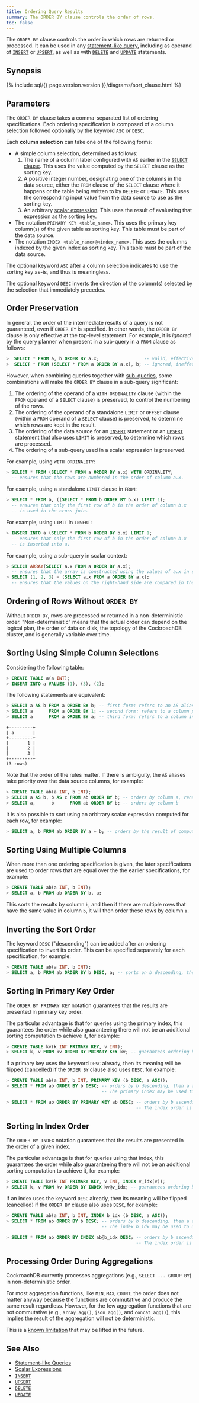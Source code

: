 ```yaml
---
title: Ordering Query Results
summary: The ORDER BY clause controls the order of rows.
toc: false
---
```


The `ORDER BY` clause controls the order in which rows are returned or
processed. It can be used in any [statement-like
query](relational-expressions.html#statement-like-queries), including
as operand of [`INSERT`](insert.html) or [`UPSERT`](upsert.html), as
well as with [`DELETE`](delete.html) and [`UPDATE`](update.html)
statements.

<div id="toc"></div>

## Synopsis

{% include sql/{{ page.version.version }}/diagrams/sort_clause.html %}

## Parameters

The `ORDER BY` clause takes a comma-separated list of ordering specifications.
Each ordering specification is composed of a column selection followed optionally
by the keyword `ASC` or `DESC`.

Each **column selection** can take one of the following forms:

- A simple column selection, determined as follows:
  1. The name of a column label configured with `AS` earlier in the [`SELECT` clause](select-clause.html). This uses the value computed by the `SELECT` clause as the sorting key.
  2. A positive integer number, designating one of the columns in the data source, either the `FROM` clause of the `SELECT` clause where it happens or the table being written to by `DELETE` or `UPDATE`. This uses the corresponding input value from the data source to use as the sorting key.
  3. An arbitrary [scalar expression](scalar-expressions.html). This uses the result of evaluating that expression as the sorting key.
- The notation `PRIMARY KEY <table_name>`. This uses the primary key column(s) of the given table as sorting key. This table must be part of the data source.
- The notation `INDEX <table_name>@<index_name>`. This uses the columns indexed by the given index as sorting key. This table must be part of the data source.

The optional keyword `ASC` after a column selection indicates to use
the sorting key as-is, and thus is meaningless.

The optional keyword `DESC` inverts the direction of the column(s)
selected by the selection that immediately precedes.

## Order Preservation

In general, the order of the intermediate results of a query is not guaranteed,
even if `ORDER BY` is specified. In other words, the `ORDER BY` clause is only
effective at the top-level statement. For example, it is *ignored* by the query
planner when present in a sub-query in a `FROM` clause as follows:

~~~ sql
>  SELECT * FROM a, b ORDER BY a.x;                 -- valid, effective
>  SELECT * FROM (SELECT * FROM a ORDER BY a.x), b; -- ignored, ineffective
~~~

However, when combining queries together with
[sub-queries](table-expressions.html#subqueries-as-table-expressions),
some combinations will make the `ORDER BY` clause in a sub-query
significant:

1. The ordering of the operand of a `WITH ORDINALITY` clause
   (within the `FROM` operand of a `SELECT` clause) is preserved,
   to control the numbering of the rows.
2. The ordering of the operand of a standalone `LIMIT` or `OFFSET` clause (within
   a `FROM` operand of a `SELECT` clause) is preserved, to determine
   which rows are kept in the result.
3. The ordering of the data source for an [`INSERT`](insert.html)
   statement or an [`UPSERT`](upsert.html) statement that also uses
   `LIMIT` is preserved, to determine which rows are processed.
4. The ordering of a sub-query used in a scalar expression
   is preserved.

For example, using `WITH ORDINALITY`:

~~~ sql
> SELECT * FROM (SELECT * FROM a ORDER BY a.x) WITH ORDINALITY;
  -- ensures that the rows are numbered in the order of column a.x.
~~~

For example, using a standalone `LIMIT` clause in `FROM`:

~~~ sql
> SELECT * FROM a, ((SELECT * FROM b ORDER BY b.x) LIMIT 1);
  -- ensures that only the first row of b in the order of column b.x
  -- is used in the cross join.
~~~

For example, using `LIMIT` in `INSERT`:

~~~ sql
> INSERT INTO a (SELECT * FROM b ORDER BY b.x) LIMIT 1;
  -- ensures that only the first row of b in the order of column b.x
  -- is inserted into a.
~~~

For example, using a sub-query in scalar context:

~~~ sql
> SELECT ARRAY(SELECT a.x FROM a ORDER BY a.x);
  -- ensures that the array is constructed using the values of a.x in sorted order.
> SELECT (1, 2, 3) = (SELECT a.x FROM a ORDER BY a.x);
  -- ensures that the values on the right-hand side are compared in the order of column a.x.
~~~

## Ordering of Rows Without `ORDER BY`

Without `ORDER BY`, rows are processed or returned in a
non-deterministic order. "Non-deterministic" means that the actual order
can depend on the logical plan, the order of data on disk, the topology
of the CockroachDB cluster, and is generally variable over time.

## Sorting Using Simple Column Selections

Considering the following table:

~~~ sql
> CREATE TABLE a(a INT);
> INSERT INTO a VALUES (1), (3), (2);
~~~

The following statements are equivalent:

~~~ sql
> SELECT a AS b FROM a ORDER BY b; -- first form: refers to an AS alias.
> SELECT a      FROM a ORDER BY 1; -- second form: refers to a column position.
> SELECT a      FROM a ORDER BY a; -- third form: refers to a column in the data source.
~~~

~~~
+---------+
| a       |
+---------+
|       1 |
|       2 |
|       3 |
+---------+
(3 rows)
~~~

Note that the order of the rules matter. If there is ambiguity, the `AS` aliases
take priority over the data source columns, for example:

~~~ sql
> CREATE TABLE ab(a INT, b INT);
> SELECT a AS b, b AS c FROM ab ORDER BY b; -- orders by column a, renamed to b
> SELECT a,      b      FROM ab ORDER BY b; -- orders by column b
~~~

It is also possible to sort using an arbitrary scalar expression computed for each row, for example:

~~~ sql
> SELECT a, b FROM ab ORDER BY a + b; -- orders by the result of computing a+b.
~~~

## Sorting Using Multiple Columns

When more than one ordering specification is given, the later specifications are used
to order rows that are equal over the the earlier specifications, for example:

~~~ sql
> CREATE TABLE ab(a INT, b INT);
> SELECT a, b FROM ab ORDER BY b, a;
~~~

This sorts the results by column `b`, and then if there are multiple
rows that have the same value in column `b`, it will then order these
rows by column `a`.

## Inverting the Sort Order

The keyword `DESC` ("descending") can be added after an ordering specification to
invert its order. This can be specified separately for each specification, for example:

~~~ sql
> CREATE TABLE ab(a INT, b INT);
> SELECT a, b FROM ab ORDER BY b DESC, a; -- sorts on b descending, then a ascending.
~~~

## Sorting In Primary Key Order

The `ORDER BY PRIMARY KEY` notation guarantees that the results are
presented in primary key order.

The particular advantage is that for queries using the primary index,
this guarantees the order while also guaranteeing there will not be an
additional sorting computation to achieve it, for example:

~~~ sql
> CREATE TABLE kv(k INT PRIMARY KEY, v INT);
> SELECT k, v FROM kv ORDER BY PRIMARY KEY kv; -- guarantees ordering by column k.
~~~

If a primary key uses the keyword `DESC` already, then its meaning
will be flipped (cancelled) if the `ORDER BY` clause also uses
`DESC`, for example:

~~~ sql
> CREATE TABLE ab(a INT, b INT, PRIMARY KEY (b DESC, a ASC));
> SELECT * FROM ab ORDER BY b DESC; -- orders by b descending, then a ascending.
                                    -- The primary index may be used to optimize.

> SELECT * FROM ab ORDER BY PRIMARY KEY ab DESC; -- orders by b ascending, then a descending.
                                                 -- The index order is inverted.
~~~

## Sorting In Index Order

The `ORDER BY INDEX` notation guarantees that the results are presented
in the order of a given index.

The particular advantage is that for queries using that index, this
guarantees the order while also guaranteeing there will not be an
additional sorting computation to achieve it, for example:

~~~ sql
> CREATE TABLE kv(k INT PRIMARY KEY, v INT, INDEX v_idx(v));
> SELECT k, v FROM kv ORDER BY INDEX kv@v_idx; -- guarantees ordering by column v.
~~~

If an index uses the keyword `DESC` already, then its meaning
will be flipped (cancelled) if the `ORDER BY` clause also uses
`DESC`, for example:

~~~ sql
> CREATE TABLE ab(a INT, b INT, INDEX b_idx (b DESC, a ASC));
> SELECT * FROM ab ORDER BY b DESC; -- orders by b descending, then a ascending.
                                    -- The index b_idx may be used to optimize.

> SELECT * FROM ab ORDER BY INDEX ab@b_idx DESC; -- orders by b ascending, then a descending.
                                                 -- The index order is inverted.
~~~

## Processing Order During Aggregations

CockroachDB currently processes aggregations (e.g., `SELECT ... GROUP BY`)
in non-deterministic order.

For most aggregation functions, like `MIN`, `MAX`,
`COUNT`, the order does not matter anyway because the functions are commutative
and produce the same result regardless. However, for the few aggregation
functions that are not commutative (e.g., `array_agg()`, `json_agg()`,
and `concat_agg()`), this implies the result of the aggregation will not be
deterministic.

This is a [known limitation](https://github.com/cockroachdb/cockroach/issues/23620)
that may be lifted in the future.

## See Also

- [Statement-like Queries](relational-expressions.html#statement-like-queries)
- [Scalar Expressions](scalar-expressions.html)
- [`INSERT`](insert.html)
- [`UPSERT`](upsert.html)
- [`DELETE`](delete.html)
- [`UPDATE`](delete.html)
